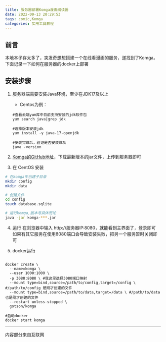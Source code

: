 ```yaml
---
title: 服务器部署Komga漫画阅读器
date: 2022-09-13 20:29:53
tags: comic,Komga
categories: 实用工具教程
---
```


## 前言

本地本子存太多了，突发奇想想搭建一个在线看漫画的服务，遂找到了Komga。
下面记录一下如何在服务器的docker上部署
<!-- more -->
## 安装步骤
1. 服务器端需要安装Java环境，至少在JDK17及以上
    - Centos为例：
    ``` bsah
    #查看云端yum库中目前支持安装的jdk软件包
    yum search java|grep jdk 

    #选择版本安装jdk
    yum install -y java-17-openjdk

    #安装完成后，验证是否安装成功
    java -version
    ```
2. [Komga的GitHub地址](https://github.com/gotson/komga/releases/)，下载最新版本的jar文件，上传到服务器即可

3. 在 CentOS 安装
``` bash
# 在komga中创建子目录
mkdir config 
mkdir data

# 创建文件
cd config
touch database.sqlite

# 运行komga,版本号具体而论
java -jar komga-***.jar
```
4. 运行
在浏览器中输入 http://服务器IP:8080，就能看到主界面了，登录即可
如果有其它服务在使用8080端口会导致安装失败，把另一个服务暂时关闭即可

5. docker运行
``` docker

docker create \
  --name=komga \
  --user 1000:1000 \
  -p 3080:8080 \ #我这里选择3080端口映射
  --mount type=bind,source=/path/to/config,target=/config \ #/path/to/config 是刚才创建的文件
  --mount type=bind,source=/path/to/data,target=/data \ #/path/to/data 也是刚才创建的文件
  --restart unless-stopped \
  gotson/komga

#启动docker
docker start komga
```

-----------

内容部分来自互联网
